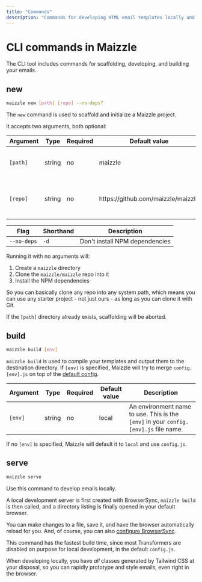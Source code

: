 ```yaml
---
title: "Commands"
description: "Commands for developing HTML email templates locally and building them for production"
---
```


# CLI commands in Maizzle

The CLI tool includes commands for scaffolding, developing, and building your emails.

## new

```sh
maizzle new [path] [repo] --no-deps?
```

The `new` command is used to scaffold and initialize a Maizzle project. 

It accepts two arguments, both optional:

| Argument | Type | Required | Default value | Description
| --- | --- | --- | --- | --- |
| `[path]` | string | no |  maizzle | Directory name to create project in
| `[repo]` | string | no |  <div class="w-32 break-words"><span>https:&zwnj;//github.com/maizzle/maizzle</span></div> | Git repository URL for a starter project

| Flag | Shorthand | Description
| --- | --- | --- |
| `--no-deps` | `-d` | Don't install NPM dependencies

Running it with no arguments will:

1. Create a `maizzle` directory
2. Clone the `maizzle/maizzle` repo into it
3. Install the NPM dependencies

So you can basically clone any repo into any system path, which means you can use any starter project - not just ours - as long as you can clone it with Git.

<div class="bg-gray-100 border-l-4 border-gradient-b-ocean-light p-4 mb-4 text-md" role="alert">
  <div class="text-gray-600">If the <code class="shiki-inline">[path]</code> directory already exists, scaffolding will be aborted.</div>
</div>

## build

```sh
maizzle build [env]
```

`maizzle build` is used to compile your templates and output them to the destination directory. If `[env]` is specified, Maizzle will try to merge `config.[env].js` on top of the [default config](/docs/configuration/).

| Argument | Type | Required | Default value | Description
| --- | --- | --- | --- | --- |
| `[env]` | string | no |  local | An environment name to use. This is the `[env]` in your `config.[env].js` file name.

<div class="bg-gray-100 border-l-4 border-gradient-b-ocean-light p-4 mb-4 text-md" role="alert">
  <div class="text-gray-600">If no <code class="shiki-inline">[env]</code> is specified, Maizzle will default it to <code class="shiki-inline">local</code> and use <code class="shiki-inline">config.js</code>.</div>
</div>



## serve

```sh
maizzle serve
```

Use this command to develop emails locally.

A local development server is first created with BrowserSync, `maizzle build` is then called, and a directory listing is finally opened in your default browser. 

You can make changes to a file, save it, and have the browser automatically reload for you. And, of course, you can also [configure BrowserSync](/docs/browsersync/).

This command has the fastest build time, since most Transformers are disabled on purpose for local development, in the default `config.js`.

When developing locally, you have _all_ classes generated by Tailwind CSS at your disposal, so you can rapidly prototype and style emails, even right in the browser.
